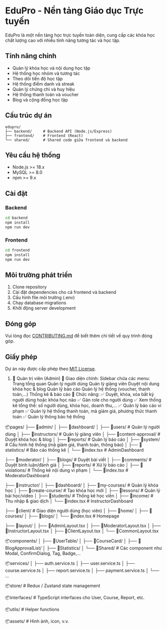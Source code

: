 # EduPro - Nền tảng Giáo dục Trực tuyến

EduPro là một nền tảng học trực tuyến toàn diện, cung cấp các khóa học chất lượng cao với nhiều tính năng tương tác và học tập.

## Tính năng chính

- Quản lý khóa học và nội dung học tập
- Hệ thống học nhóm và tương tác
- Theo dõi tiến độ học tập
- Hệ thống điểm danh và streak
- Quản lý chứng chỉ và huy hiệu
- Hệ thống thanh toán và voucher
- Blog và cộng đồng học tập

## Cấu trúc dự án

```
edupro/
├── backend/     # Backend API (Node.js/Express)
├── frontend/    # Frontend (React)
└── shared/      # Shared code giữa frontend và backend
```

## Yêu cầu hệ thống

- Node.js >= 18.x
- MySQL >= 8.0
- npm >= 9.x

## Cài đặt

### Backend

```bash
cd backend
npm install
npm run dev
```

### Frontend

```bash
cd frontend
npm install
npm run dev
```

## Môi trường phát triển

1. Clone repository
2. Cài đặt dependencies cho cả frontend và backend
3. Cấu hình file môi trường (.env)
4. Chạy database migrations
5. Khởi động server development

## Đóng góp

Vui lòng đọc [CONTRIBUTING.md](CONTRIBUTING.md) để biết thêm chi tiết về quy trình đóng góp.

## Giấy phép

Dự án này được cấp phép theo [MIT License](LICENSE).





1. 🔐 Quản trị viên (Admin)
🎨 Giao diện chính:
Sidebar chứa các menu:
Trang tổng quan
Quản lý người dùng
Quản lý giảng viên
Duyệt nội dung khóa học & blog
Quản lý báo cáo
Quản lý hệ thống (voucher, thanh toán,...)
Thống kê & báo cáo
🔧 Chức năng:
✅ Duyệt, khóa, xóa bất kỳ người dùng hoặc khóa học nào
✅ Gán role cho người dùng
✅ Xem thống kê tổng thể: số người dùng, khóa học, doanh thu,...
✅ Quản lý báo cáo vi phạm
✅ Quản lý hệ thống thanh toán, mã giảm giá, phương thức thanh toán
✅ Quản lý thông báo hệ thống

📦pages/
├── 📁admin/
│   ├── 📁dashboard/
│   ├── 📁users/                 # Quản lý người dùng
│   ├── 📁instructors/           # Quản lý giảng viên
│   ├── 📁content-approval/      # Duyệt khóa học & blog
│   ├── 📁reports/               # Quản lý báo cáo
│   ├── 📁system/                # Cấu hình hệ thống (mã giảm giá, thanh toán, thông báo)
│   ├── 📁statistics/            # Báo cáo thống kê
│   └── 📄index.tsx              # AdminDashboard

├── 📁moderator/
│   ├── 📁blogs/                 # Duyệt bài viết
│   ├── 📁comments/              # Duyệt bình luận/đánh giá
│   ├── 📁reports/               # Xử lý báo cáo
│   ├── 📁violations/            # Thống kê nội dung vi phạm
│   └── 📄index.tsx              # ModeratorDashboard

├── 📁instructor/
│   ├── 📁dashboard/
│   ├── 📁my-courses/            # Quản lý khóa học
│   ├── 📁create-course/         # Tạo khóa học mới
│   ├── 📁lessons/               # Quản lý bài học/video
│   ├── 📁students/              # Thống kê học viên
│   ├── 📁income/                # Thu nhập & giao dịch
│   └── 📄index.tsx              # InstructorDashboard

├── 📁client/                    # Giao diện người dùng (học viên)
│   ├── 📁home/
│   ├── 📁courses/
│   ├── 📁blogs/
│   └── 📄index.tsx              # Homepage

├── 📁layout/
│   ├── 📄AdminLayout.tsx
│   ├── 📄ModeratorLayout.tsx
│   ├── 📄InstructorLayout.tsx
│   ├── 📄ClientLayout.tsx
│   └── 📄CommonLayout.tsx

📦components/
│   ├── 📁UserTable/
│   ├── 📁CourseCard/
│   ├── 📁BlogApprovalList/
│   ├── 📁Statistics/
│   └── 📁Shared/               # Các component như Modal, ConfirmDialog, Tag, Badge,...

📦services/
│   ├── auth.service.ts
│   ├── user.service.ts
│   ├── course.service.ts
│   ├── report.service.ts
│   ├── payment.service.ts
│   └── ...

📦store/                        # Redux / Zustand state management

📦interfaces/                   # TypeScript interfaces cho User, Course, Report, etc.

📦utils/                        # Helper functions

📦assets/                       # Hình ảnh, icon, v.v.
